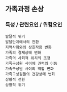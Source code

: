 ## 가족과정 손상



### 특성 / 관련요인 / 위험요인

>   

    발달적 위기
    발달단계에서의 전환
    지역사회와의 상호작용 변화
    가족의 경제상태 변화
    가족의 사회적 위치의 조정
    가족구성원 사이에 권력의 이동
    가족구성원 사이의 역할 변화
    가족구성원들의 건강상태 변화
    상황적 전환
    상황적 위기
